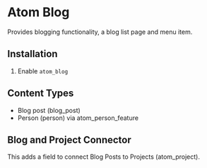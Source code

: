 # Atom Blog

Provides blogging functionality, a blog list page and menu item.

## Installation

1. Enable `atom_blog`

## Content Types

- Blog post (blog_post)
- Person (person) via atom_person_feature

## Blog and Project Connector

This adds a field to connect Blog Posts to Projects (atom_project).
